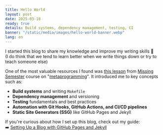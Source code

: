 ```yaml
---
title: Hello World
layout: post
date: 2025-03-18
ready: true
details: Build systems, dependency management, testing, CI
banner: "/static/media/images/hello-world-banner.webp"
lang: en
---
```


I started this blog to share my knowledge and improve my writing skills 🚀\
(I do think that we tend to learn better when we write things down or try to teach someone else)

One of the most valuable resources I found was [this lesson](https://missing.csail.mit.edu/2020/metaprogramming/) from [Missing Semester](https://missing.csail.mit.edu/) course on "[metaprogramming](https://en.wikipedia.org/wiki/Metaprogramming)". It introduced me to key concepts such as:

- **Build systems** and writing `Makefile`
- **Dependency management** and versioning
- **Testing** fundamentals and best practices
- **Automation with Git Hooks, GitHub Actions, and CI/CD pipelines**
- **Static Site Generators (SSG)** like GitHub Pages and Jekyll

If you're curious about how I set up this blog, check out my guide:\
➡️ [Setting Up a Blog with GitHub Pages and Jekyll](/blog/setting-up-a-blog-with-github-pages-and-jekyll)
